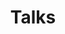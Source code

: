 ---
layout: talks
title: Talks
header_title: Talks
comments: false
image:
  feature: feature.jpg
  credit: Ultima Gaina
  creditlink: https://www.istockphoto.com/photo/brooklyn-bridge-panorama-at-sunset-gm489208410-74590085

talks:
  - title: "Put Your Tests on a Diet: Testing the Behavior and Not the Implementation"
    description: How do you write tests? How much time do you spend writing tests? And how much time do you spend fixing them when refactoring? A few short years ago, we would test a class in JUnit by stacking one test after the other, mocking each one of its dependencies. But for large apps, writing tests in this way without any consideration of architecture can easily become a bottleneck.
    url: https://www.droidcon.com/2023/11/15/put-your-tests-on-a-diettesting-the-behavior-and-not-the-implementation/
    conference: droidcon London 2023
    conference_url: https://www.droidcon.com/events/droidcon-london-2023/
    slide_deck_url: put-your-tests-on-a-diet.pdf
    date: 2023-10-26
---